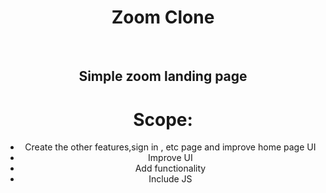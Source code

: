<h1 align="center"> Zoom Clone</h1>

<div align="center">
<br>
<h2 align="center"> Simple zoom landing page</h2>



# Scope:
- Create the other features,sign in , etc page and improve home page UI
- Improve UI
- Add functionality
- Include JS


